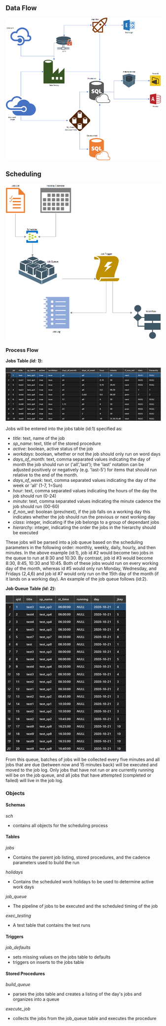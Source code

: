 ## **Data Flow**
![image info](./bin/data%20flow.png)

## **Scheduling**
![image info](./bin/scheduling.png)

### **Process Flow**

**Jobs Table *(id: 1)*:**

![image info](./bin/jobsTbl.png)

Jobs will be entered into the jobs table (id:1) specified as:
- *title*: text, name of the job
- *sp_name*: text, title of the stored procedure
- *active*: boolean, active status of the job
- *workdays*: boolean, whether or not the job should only run on word days
- *days_of_month*: text, comma separated values indicating the day of month the job should run or ('all','last'); the 'last' notation can be adjusted positively or negatively (e.g. 'last-5') for items that should run relative to the end of the month.
- *days_of_week*: text, comma separated values indicating the day of the week or 'all' (1-7, 1=Sun)
- *hour*: text, comma separated values indicating the hours of the day the job should run (0-24)
- *minute*: text, comma separated values indicating the minute cadence the job should run (00-60)
- *if_non_wd*: boolean (prev/next), if the job falls on a working day this indicates whether the job should run the previous or next working day
- *class*: integer, indicating if the job belongs to a group of dependant jobs
- *hierarchy:* integer, indicating the order the jobs in the hierarchy should be executed

These jobs will be parsed into a job queue based on the scheduling parameters in the following order: monthly, weekly, daily, hourly, and then minutes. In the above example (id:1), job id #2 would become two jobs in the queue to run at 8:30 and 10:30. By contrast, job id #3 would become 8:30, 8:45, 10:30 and 10:45. Both of these jobs would run on every working day of the month, whereas id #5 would only run Monday, Wednesday, and Fridays (2,4,6) and job id #7 would only run on the 15th day of the month (if it lands on a working day). An example of the job queue follows (id:2).

**Job Queue Table *(id: 2)*:**

![image info](./bin/jobQueueTbl.png)

From this queue, batches of jobs will be collected every five minutes and all jobs that are due (between now and 15 minutes back) will be executed and moved to the job log. Only jobs that have not run or are currently running will be on the job queue, and all jobs that have attempted (completed or failed) will live in the job log.

### **Objects**

#### **Schemas**

*sch*
  - contains all objects for the scheduling process

#### **Tables**

*jobs*
  - Contains the parent job listing, stored procedures, and the cadence parameters used to build the run

*holidays*
  - Contains the scheduled work holidays to be used to determine active work days

*job_queue*
  - The pipeline of jobs to be executed and the scheduled timing of the job

*exec_testing*
  - A test table that contains the test runs


#### **Triggers**

*job_defaults*
  - sets missing values on the jobs table to defaults
  - triggers on inserts to the jobs table

#### **Stored Procedures**

*build_queue*
  - parses the jobs table and creates a listing of the day's jobs and organizes into a queue

*execute_job*
  - collects the jobs from the job_queue table and executes the procedure
